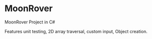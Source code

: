 # MoonRover
MoonRover Project in C#

Features unit testing, 2D array traversal, custom input, Object creation.  

